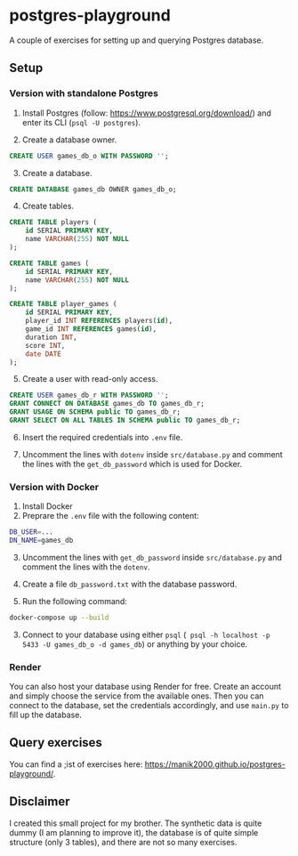 # postgres-playground

A couple of exercises for setting up and querying Postgres database.

## Setup

### Version with standalone Postgres

1. Install Postgres (follow: https://www.postgresql.org/download/) and enter its CLI (`psql -U postgres`).

2. Create a database owner.

```sql
CREATE USER games_db_o WITH PASSWORD '';
```

3. Create a database.

```sql
CREATE DATABASE games_db OWNER games_db_o;
```

4. Create tables.

```sql
CREATE TABLE players (
    id SERIAL PRIMARY KEY,
    name VARCHAR(255) NOT NULL
);

CREATE TABLE games (
    id SERIAL PRIMARY KEY,
    name VARCHAR(255) NOT NULL
);

CREATE TABLE player_games (
    id SERIAL PRIMARY KEY,
    player_id INT REFERENCES players(id),
    game_id INT REFERENCES games(id),
    duration INT,
    score INT,
    date DATE
);
```
5. Create a user with read-only access.

```sql
CREATE USER games_db_r WITH PASSWORD '';
GRANT CONNECT ON DATABASE games_db TO games_db_r;
GRANT USAGE ON SCHEMA public TO games_db_r;
GRANT SELECT ON ALL TABLES IN SCHEMA public TO games_db_r;
```

6. Insert the required credentials into `.env` file.


6. Uncomment the lines with `dotenv` inside `src/database.py` and comment the lines with the `get_db_password` which is used for Docker.

### Version with Docker

1. Install Docker
2. Preprare the `.env` file with the following content:

```bash
DB_USER=...
DN_NAME=games_db
```

3. Uncomment the lines with `get_db_password` inside `src/database.py` and comment the lines with the `dotenv`.

4. Create a file `db_password.txt` with the database password.

5. Run the following command:

```bash
docker-compose up --build
```

3. Connect to your database using either `psql` (` psql -h localhost -p 5433 -U games_db_o -d games_db`) or anything by your choice.


### Render

You can also host your database using Render for free. Create an account and simply choose the service from the available ones. Then you can connect to the database, set the credentials accordingly, and use `main.py` to fill up the database.

## Query exercises

You can find a ;ist of exercises here: https://manik2000.github.io/postgres-playground/.

## Disclaimer

I created this small project for my brother. The synthetic data is quite dummy (I am planning to improve it), the database is of quite simple structure (only 3 tables), and there are not so many exercises.
